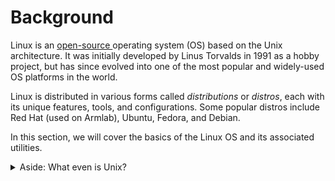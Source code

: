 # Background

Linux is an [open-source ](https://www.redhat.com/en/topics/open-source/what-is-open-source)operating system (OS) based on the Unix architecture. It was initially developed by Linus Torvalds in 1991 as a hobby project, but has since evolved into one of the most popular and widely-used OS platforms in the world.

Linux is distributed in various forms called _distributions_ or _distros_, each with its unique features, tools, and configurations. Some popular distros include Red Hat (used on Armlab), Ubuntu, Fedora, and Debian.

In this section, we will cover the basics of the Linux OS and its associated utilities.&#x20;

<details>

<summary>Aside: What even is Unix?</summary>

The term "Unix" was originally used to refer to a specific operating system developed in the late 1960s and early 1970s by Ken Thompson, Dennis Ritchie, and others at AT\&T's Bell Labs.&#x20;

As Unix grew in popularity, AT\&T began to license the Unix OS source code to academic institutions and commercial entities. This broadened the meaning of the term "Unix" as it was no longer confined to the original system developed at Bell Labs. Instead, it came to denote any system that used or was derived from the licensed Unix OS source code. As these Unix-like systems developed independently, they introduced their unique innovations and variations while still maintaining core Unix characteristics.

Later, a number of clones emerged. These were operating systems designed to mimic the functionality of the Unix system, without necessarily using its original source code. One notable example of such a clone is Linux.

</details>


